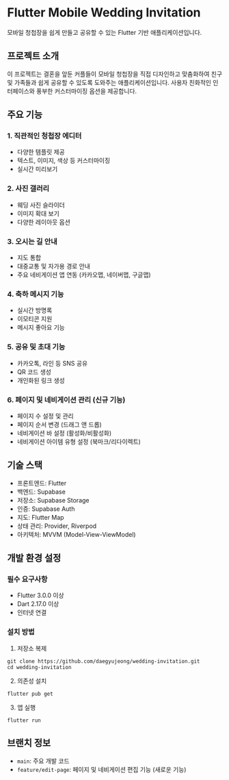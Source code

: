 # Flutter Mobile Wedding Invitation
모바일 청첩장을 쉽게 만들고 공유할 수 있는 Flutter 기반 애플리케이션입니다.

## 프로젝트 소개
이 프로젝트는 결혼을 앞둔 커플들이 모바일 청첩장을 직접 디자인하고 맞춤화하여 친구 및 가족들과 쉽게 공유할 수 있도록 도와주는 애플리케이션입니다. 사용자 친화적인 인터페이스와 풍부한 커스터마이징 옵션을 제공합니다.

## 주요 기능
### 1. 직관적인 청첩장 에디터
- 다양한 템플릿 제공
- 텍스트, 이미지, 색상 등 커스터마이징
- 실시간 미리보기

### 2. 사진 갤러리
- 웨딩 사진 슬라이더
- 이미지 확대 보기
- 다양한 레이아웃 옵션

### 3. 오시는 길 안내
- 지도 통합
- 대중교통 및 자가용 경로 안내
- 주요 네비게이션 앱 연동 (카카오맵, 네이버맵, 구글맵)

### 4. 축하 메시지 기능
- 실시간 방명록
- 이모티콘 지원
- 메시지 좋아요 기능

### 5. 공유 및 초대 기능
- 카카오톡, 라인 등 SNS 공유
- QR 코드 생성
- 개인화된 링크 생성

### 6. 페이지 및 네비게이션 관리 (신규 기능)
- 페이지 수 설정 및 관리
- 페이지 순서 변경 (드래그 앤 드롭)
- 네비게이션 바 설정 (활성화/비활성화)
- 네비게이션 아이템 유형 설정 (북마크/리다이렉트)

## 기술 스택
- 프론트엔드: Flutter
- 백엔드: Supabase
- 저장소: Supabase Storage
- 인증: Supabase Auth
- 지도: Flutter Map
- 상태 관리: Provider, Riverpod
- 아키텍처: MVVM (Model-View-ViewModel)

## 개발 환경 설정
### 필수 요구사항
- Flutter 3.0.0 이상
- Dart 2.17.0 이상
- 인터넷 연결

### 설치 방법
1. 저장소 복제
```
git clone https://github.com/daegyujeong/wedding-invitation.git
cd wedding-invitation
```

2. 의존성 설치
```
flutter pub get
```

3. 앱 실행
```
flutter run
```

## 브랜치 정보
- `main`: 주요 개발 코드
- `feature/edit-page`: 페이지 및 네비게이션 편집 기능 (새로운 기능)
